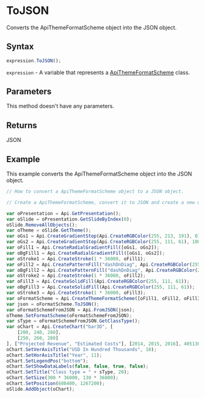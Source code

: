 # ToJSON

Converts the ApiThemeFormatScheme object into the JSON object.

## Syntax

```javascript
expression.ToJSON();
```

`expression` - A variable that represents a [ApiThemeFormatScheme](../ApiThemeFormatScheme.md) class.

## Parameters

This method doesn't have any parameters.

## Returns

JSON

## Example

This example converts the ApiThemeFormatScheme object into the JSON object.

```javascript editor-pptx
// How to convert a ApiThemeFormatScheme object to a JSON object.

// Create a ApiThemeFormatScheme, convert it to JSON and create a new object from it.

var oPresentation = Api.GetPresentation();
var oSlide = oPresentation.GetSlideByIndex(0);
oSlide.RemoveAllObjects();
var oTheme = oSlide.GetTheme();
var oGs1 = Api.CreateGradientStop(Api.CreateRGBColor(255, 213, 191), 0);
var oGs2 = Api.CreateGradientStop(Api.CreateRGBColor(255, 111, 61), 100000);
var oFill1 = Api.CreateRadialGradientFill([oGs1, oGs2]);
var oBgFill1 = Api.CreateRadialGradientFill([oGs1, oGs2]);
var oStroke1 = Api.CreateStroke(1 * 36000, oFill1);
var oFill2 = Api.CreatePatternFill("dashDnDiag", Api.CreateRGBColor(255, 111, 61), Api.CreateRGBColor(51, 51, 51));
var oBgFill2 = Api.CreatePatternFill("dashDnDiag", Api.CreateRGBColor(255, 111, 61), Api.CreateRGBColor(51, 51, 51));
var oStroke2 = Api.CreateStroke(1 * 36000, oFill2);
var oFill3 = Api.CreateSolidFill(Api.CreateRGBColor(255, 111, 61));
var oBgFill3 = Api.CreateSolidFill(Api.CreateRGBColor(255, 111, 61));
var oStroke3 = Api.CreateStroke(1 * 36000, oFill3);
var oFormatScheme = Api.CreateThemeFormatScheme([oFill1, oFill2, oFill3], [oBgFill1, oBgFill2, oBgFill3], [oStroke1, oStroke2, oStroke3], "New format scheme");
var json = oFormatScheme.ToJSON();
var oFormatSchemeFromJSON = Api.FromJSON(json);
oTheme.SetFormatScheme(oFormatSchemeFromJSON);
var sType = oFormatSchemeFromJSON.GetClassType();
var oChart = Api.CreateChart("bar3D", [
	[200, 240, 280],
	[250, 260, 280]
], ["Projected Revenue", "Estimated Costs"], [2014, 2015, 2016], 4051300, 2347595, 24);
oChart.SetVerAxisTitle("USD In Hundred Thousands", 10);
oChart.SetHorAxisTitle("Year", 11);
oChart.SetLegendPos("bottom");
oChart.SetShowDataLabels(false, false, true, false);
oChart.SetTitle("Class type = " + sType, 20);
oChart.SetSize(300 * 36000, 130 * 36000);
oChart.SetPosition(608400, 1267200);
oSlide.AddObject(oChart);
```
